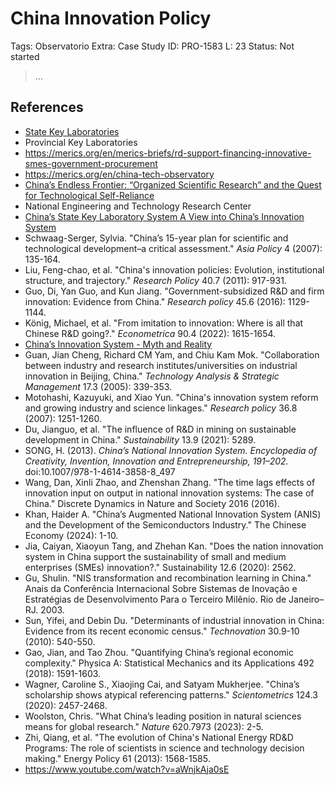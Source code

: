 # China Innovation Policy

Tags: Observatorio
Extra: Case Study
ID: PRO-1583
L: 23
Status: Not started

> …
> 

## References

- [State Key Laboratories](https://en.wikipedia.org/wiki/State_Key_Laboratories)
- Provincial Key Laboratories
- https://merics.org/en/merics-briefs/rd-support-financing-innovative-smes-government-procurement
- https://merics.org/en/china-tech-observatory
- [China’s Endless Frontier: “Organized Scientific Research” and the Quest for Technological Self-Reliance](https://ucigcc.org/wp-content/uploads/2024/04/Laha-Chinas-Endless-Frontier-04.24.24_FINAL.pdf)
- National Engineering and Technology Research Center
- [China’s State Key Laboratory System A View into China’s Innovation System](https://cset.georgetown.edu/publication/chinas-state-key-laboratory-system/)
- Schwaag-Serger, Sylvia. "China’s 15-year plan for scientific and technological development–a critical assessment." *Asia Policy* 4 (2007): 135-164.
- Liu, Feng-chao, et al. "China's innovation policies: Evolution, institutional structure, and trajectory." *Research Policy* 40.7 (2011): 917-931.
- Guo, Di, Yan Guo, and Kun Jiang. "Government-subsidized R&D and firm innovation: Evidence from China." *Research policy* 45.6 (2016): 1129-1144.
- König, Michael, et al. "From imitation to innovation: Where is all that Chinese R&D going?." *Econometrica* 90.4 (2022): 1615-1654.
- [China’s Innovation System - Myth and Reality](https://www.youtube.com/watch?v=xnLVR9xFZaE)
- Guan, Jian Cheng, Richard CM Yam, and Chiu Kam Mok. "Collaboration 
between industry and research institutes/universities on industrial 
innovation in Beijing, China." *Technology Analysis & Strategic Management* 17.3 (2005): 339-353.
- Motohashi, Kazuyuki, and Xiao Yun. "China's innovation system reform and growing industry and science linkages." *Research policy* 36.8 (2007): 1251-1260.
- Du, Jianguo, et al. "The influence of R&D in mining on sustainable development in China." *Sustainability* 13.9 (2021): 5289.
- SONG, H. (2013). *China’s National Innovation System. Encyclopedia of Creativity, Invention, Innovation and Entrepreneurship, 191–202.* doi:10.1007/978-1-4614-3858-8_497
- Wang, Dan, Xinli Zhao, and Zhenshan Zhang. "The time lags effects of innovation input on output in national innovation systems: The case of China." Discrete Dynamics in Nature and Society 2016 (2016).
- Khan, Haider A. "China’s Augmented National Innovation System (ANIS) and the Development of the Semiconductors Industry." The Chinese Economy (2024): 1-10.
- Jia, Caiyan, Xiaoyun Tang, and Zhehan Kan. "Does the nation innovation system in China support the sustainability of small and medium enterprises (SMEs) innovation?." Sustainability 12.6 (2020): 2562.
- Gu, Shulin. "NIS transformation and recombination learning in China." Anais da Conferência Internacional Sobre Sistemas de Inovação e Estratégias de Desenvolvimento Para o Terceiro Milênio. Rio de Janeiro–RJ. 2003.
- Sun, Yifei, and Debin Du. "Determinants of industrial innovation in China: Evidence from its recent economic census." *Technovation* 30.9-10 (2010): 540-550.
- Gao, Jian, and Tao Zhou. "Quantifying China’s regional economic complexity." Physica A: Statistical Mechanics and its Applications 492 (2018): 1591-1603.
- Wagner, Caroline S., Xiaojing Cai, and Satyam Mukherjee. "China’s scholarship shows atypical referencing patterns." *Scientometrics* 124.3 (2020): 2457-2468.
- Woolston, Chris. "What China’s leading position in natural sciences means for global research." *Nature* 620.7973 (2023): 2-5.
- Zhi, Qiang, et al. "The evolution of China's National Energy RD&D Programs: The role of scientists in science and technology decision making." Energy Policy 61 (2013): 1568-1585.
- https://www.youtube.com/watch?v=aWnjkAja0sE